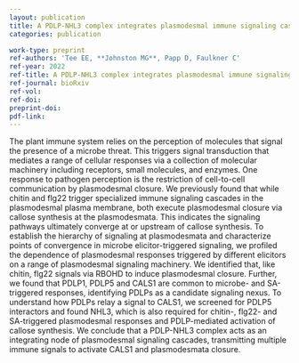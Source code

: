 ```yaml
---
layout: publication
title: A PDLP-NHL3 complex integrates plasmodesmal immune signaling cascades
categories: publication

work-type: preprint
ref-authors: 'Tee EE, **Johnston MG**, Papp D, Faulkner C'
ref-year: 2022
ref-title: A PDLP-NHL3 complex integrates plasmodesmal immune signaling cascades
ref-journal: bioRxiv
ref-vol:
ref-doi: 
preprint-doi:
pdf-link: 
---
```

The plant immune system relies on the perception of molecules that signal the presence of a microbe threat. This triggers signal transduction that mediates a range of cellular responses via a collection of molecular machinery including receptors, small molecules, and enzymes. One response to pathogen perception is the restriction of cell-to-cell communication by plasmodesmal closure. We previously found that while chitin and flg22 trigger specialized immune signaling cascades in the plasmodesmal plasma membrane, both execute plasmodesmal closure via callose synthesis at the plasmodesmata. This indicates the signaling pathways ultimately converge at or upstream of callose synthesis. To establish the hierarchy of signaling at plasmodesmata and characterize points of convergence in microbe elicitor-triggered signaling, we profiled the dependence of plasmodesmal responses triggered by different elicitors on a range of plasmodesmal signaling machinery. We identified that, like chitin, flg22 signals via RBOHD to induce plasmodesmal closure. Further, we found that PDLP1, PDLP5 and CALS1 are common to microbe- and SA-triggered responses, identifying PDLPs as a candidate signaling nexus. To understand how PDLPs relay a signal to CALS1, we screened for PDLP5 interactors and found NHL3, which is also required for chitin-, flg22- and SA-triggered plasmodesmal responses and PDLP-mediated activation of callose synthesis. We conclude that a PDLP-NHL3 complex acts as an integrating node of plasmodesmal signaling cascades, transmitting multiple immune signals to activate CALS1 and plasmodesmata closure.

